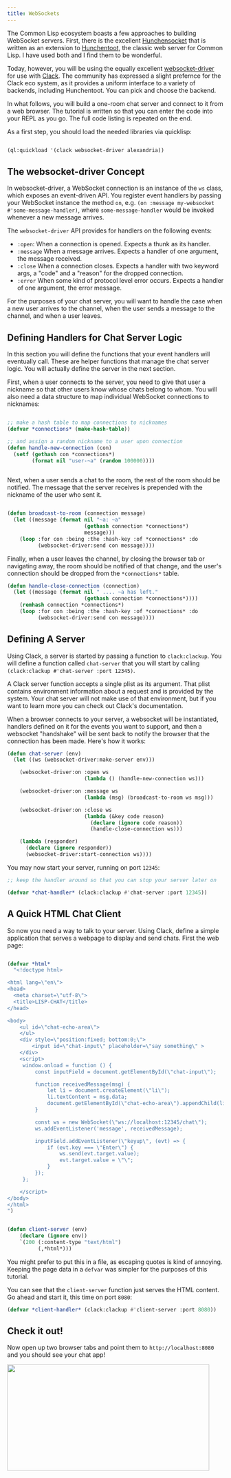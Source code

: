 ```yaml
---
title: WebSockets
---
```


The Common Lisp ecosystem boasts a few approaches to building WebSocket servers.
First, there is the excellent
[Hunchensocket](https://github.com/joaotavora/hunchensocket) that is written as
an extension to [Hunchentoot](https://edicl.github.io/hunchentoot/), the classic
web server for Common Lisp.  I have used both and I find them to be wonderful.

Today, however, you will be using the equally excellent
[websocket-driver](https://github.com/fukamachi/websocket-driver) for use with
[Clack](https://github.com/fukamachi/clack). The community has expressed a
slight prefernce for the Clack eco system, as it provides a uniform interface to
a variety of backends, including Hunchentoot. You can pick and choose the
backend.

In what follows, you will build a one-room chat server and connect to it from a
web browser. The tutorial is written so that you can enter the code into your
REPL as you go. The full code listing is repeated on the end.

As a first step, you should load the needed libraries via quicklisp:

~~~lisp

(ql:quickload '(clack websocket-driver alexandria))

~~~


## The websocket-driver Concept

In websocket-driver, a WebSocket connection is an instance of the `ws` class,
which exposes an event-driven API. You register event handlers by passing your
WebSocket instance the method `on`, e.g. `(on :message my-websocket #'some-message-handler)`, 
where `some-message-handler` would be invoked whenever a new message arrives.

The `websocket-driver` API provides for handlers on the following events:

- `:open`: When a connection is opened. Expects a thunk as its handler.
- `:message` When a message arrives. Expects a handler of one argument, the message received.
- `:close` When a connection closes. Expects a handler with two keyword args, a
  "code" and a "reason" for the dropped connection.
- `:error` When some kind of protocol level error occurs. Expects a handler of
  one argument, the error message. 
  
For the purposes of your chat server, you will want to handle the case when a
new user arrives to the channel, when the user sends a message to the channel,
and when a user leaves.

## Defining Handlers for Chat Server Logic 

In this section you will define the functions that your event handlers will
eventually call. These are helper functions that manage the chat server logic.
You will actually define the server in the next section.

First, when a user connects to the server, you need to give that user a nickname
so that other users know whose chats belong to whom. You will also need a data
structure to map individual WebSocket connections to nicknames:

~~~lisp

;; make a hash table to map connections to nicknames
(defvar *connections* (make-hash-table))

;; and assign a random nickname to a user upon connection
(defun handle-new-connection (con)
  (setf (gethash con *connections*)
        (format nil "user-~a" (random 100000))))
        
~~~ 

Next, when a user sends a chat to the room, the rest of the room should be
notified. The message that the server receives is prepended with the nickname of
the user who sent it.

~~~lisp

(defun broadcast-to-room (connection message)
  (let ((message (format nil "~a: ~a"
                         (gethash connection *connections*)
                         message)))
    (loop :for con :being :the :hash-key :of *connections* :do
          (websocket-driver:send con message))))
~~~

Finally, when a user leaves the channel, by closing the browser tab or
navigating away, the room should be notified of that change, and the user's
connection should be dropped from the `*connections*` table.

~~~lisp
(defun handle-close-connection (connection)
  (let ((message (format nil " .... ~a has left."
                         (gethash connection *connections*))))
    (remhash connection *connections*)
    (loop :for con :being :the :hash-key :of *connections* :do
          (websocket-driver:send con message))))
~~~

## Defining A Server

Using Clack, a server is started by passing a function to `clack:clackup`. You
will define a function called `chat-server` that you will start by
calling `(clack:clackup #'chat-server :port 12345)`.  

A Clack server function accepts a single plist as its argument. That plist
contains environment information about a request and is provided by the system.
Your chat server will not make use of that environment, but if you want to learn
more you can check out Clack's documentation.  

When a browser connects to your server, a websocket will be instantiated,
handlers defined on it for the events you want to support, and then a websocket
"handshake" will be sent back to notify the browser that the connection has been
made. Here's how it works:

~~~lisp
(defun chat-server (env)
  (let ((ws (websocket-driver:make-server env)))

    (websocket-driver:on :open ws
                         (lambda () (handle-new-connection ws)))

    (websocket-driver:on :message ws
                         (lambda (msg) (broadcast-to-room ws msg)))

    (websocket-driver:on :close ws
                         (lambda (&key code reason)
                           (declare (ignore code reason))
                           (handle-close-connection ws)))

    (lambda (responder)
      (declare (ignore responder))
      (websocket-driver:start-connection ws))))

~~~

You may now start your server, running on port `12345`:

~~~lisp
;; keep the handler around so that you can stop your server later on

(defvar *chat-handler* (clack:clackup #'chat-server :port 12345))
~~~


## A Quick HTML Chat Client

So now you need a way to talk to your server. Using Clack, define a simple
application that serves a webpage to display and send chats.  First the web page:

~~~lisp

(defvar *html* 
  "<!doctype html>

<html lang=\"en\">
<head>
  <meta charset=\"utf-8\">
  <title>LISP-CHAT</title>
</head>

<body>
    <ul id=\"chat-echo-area\">
    </ul>
    <div style=\"position:fixed; bottom:0;\">
        <input id=\"chat-input\" placeholder=\"say something\" >
    </div>
    <script>
     window.onload = function () {
         const inputField = document.getElementById(\"chat-input\");

         function receivedMessage(msg) {
             let li = document.createElement(\"li\");
             li.textContent = msg.data;
             document.getElementById(\"chat-echo-area\").appendChild(li);
         }

         const ws = new WebSocket(\"ws://localhost:12345/chat\");
         ws.addEventListener('message', receivedMessage);

         inputField.addEventListener(\"keyup\", (evt) => {
             if (evt.key === \"Enter\") {
                 ws.send(evt.target.value);
                 evt.target.value = \"\";
             }
         });
     };

    </script>
</body>
</html>
")


(defun client-server (env)
    (declare (ignore env))
    `(200 (:content-type "text/html")
          (,*html*)))

~~~

You might prefer to put this in a file, as escaping quotes is kind of annoying.
Keeping the page data in a `defvar` was simpler for the purposes of this
tutorial.

You can see that the `client-server` function just serves the HTML content. Go
ahead and start it, this time on port `8080`:

~~~lisp
(defvar *client-handler* (clack:clackup #'client-server :port 8080))
~~~ 

## Check it out!

Now open up two browser tabs and point them to `http://localhost:8080` and you
should see your chat app!

<img src="https://raw.githubusercontent.com/thegoofist/resource-dump/master/lisp-chat.gif"
     width="470" height="247"/>




